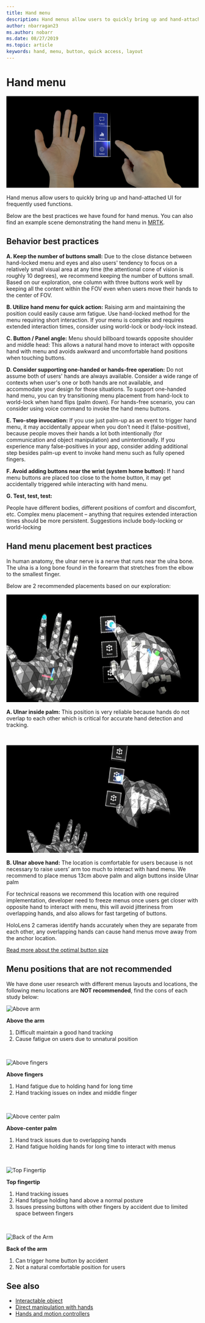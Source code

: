 ```yaml
---
title: Hand menu
description: Hand menus allow users to quickly bring up and hand-attached UI for frequently used functions. These are our best practices and recommendations for hand menus.
author: nbarragan23
ms.author: nobarr
ms.date: 08/27/2019
ms.topic: article
keywords: hand, menu, button, quick access, layout
---
```

# Hand menu
![Ulnar side hand location](images/MRTK_UX_HandMenu.png)

Hand menus allow users to quickly bring up and hand-attached UI for frequently used functions. 

Below are the best practices we have found for hand menus. You can also find an example scene demonstrating the hand menu in [MRTK](https://github.com/microsoft/MixedRealityToolkit-Unity/blob/mrtk_release/Assets/MixedRealityToolkit.Examples/Demos/HandTracking/Scenes/HandBasedMenuExample.unity).

## Behavior best practices
**A. Keep the number of buttons small:** 
Due to the close distance between hand-locked menu and eyes and also users' tendency to focus on a relatively small visual area at any time (the attentional cone of vision is roughly 10 degrees), we recommend keeping the number of buttons small. Based on our exploration, one column with three buttons work well by keeping all the content within the FOV even when users move their hands to the center of FOV. 

**B. Utilize hand menu for quick action:** 
Raising arm and maintaining the position could easily cause arm fatigue. Use hand-locked method for the menu requiring short interaction. If your menu is complex and requires extended interaction times, consider using world-lock or body-lock instead. 

**C. Button / Panel angle:**
Menu should billboard towards opposite shoulder and middle head: This allows a natural hand move to interact with opposite hand with menu and avoids awkward and uncomfortable hand positions when touching buttons. 

**D. Consider supporting one-handed or hands-free operation:**
Do not assume both of users' hands are always available. Consider a wide range of contexts when user's one or both hands are not available, and accommodate your design for those situations. To support one-handed hand menu, you can try transitioning menu placement from hand-lock to world-lock when hand flips (palm down). For hands-free scenario, you can consider using voice command to invoke the hand menu buttons.

**E. Two-step invocation:**
If you use just palm-up as an event to trigger hand menu, it may accidentally appear when you don't need it (false-positive), because people moves their hands a lot both intentionally (for communication and object manipulation) and unintentionally. If you experience many false-positives in your app, consider adding additional step besides palm-up event to invoke hand menu such as fully opened fingers.

**F. Avoid adding buttons near the wrist (system home button):**
If hand menu buttons are placed too close to the home button, it may get accidentally triggered while interacting with hand menu.

**G. Test, test, test:**

People have different bodies, different positions of comfort and discomfort, etc.
Complex menu placement – anything that requires extended interaction times should be more persistent. Suggestions include body-locking or world-locking


## Hand menu placement best practices

In human anatomy, the ulnar nerve is a nerve that runs near the ulna bone. The ulna is a long bone found in the forearm that stretches from the elbow to the smallest finger.

Below are 2 recommended placements based on our exploration:


![Ulnar side hand location](images/UlnarSideHandMenu.gif)

**A. Ulnar inside palm:** This position is very reliable because hands do not overlap to each other which is critical for accurate hand detection and tracking.

<br>

![Ulnar side hand location](images/UlnarAboveHandMenu.gif)

**B. Ulnar above hand:**
The location is comfortable for users because is not necessary to raise users’ arm too much to interact with hand menu. We recommend to place menus 13cm above palm and align buttons inside Ulnar palm

For technical reasons we recommend this location with one required implementation, developer need to freeze menus once users get closer with opposite hand to interact with menu, this will avoid jitteriness from overlapping hands, and also allows for fast targeting of buttons.

HoloLens 2 cameras identify hands accurately when they are separate from each other, any overlapping hands can cause hand menus move away from the anchor location.

[Read more about the optimal button size](interactable-object.md)


## Menu positions that are not recommended
We have done user research with different menus layouts and locations, the following menu locations are **NOT recommended**, find the cons of each study below:

![Above arm](images/AboveArm.gif)

**Above the arm**
1. Difficult maintain a good hand tracking
2. Cause fatigue on users due to unnatural position

<br>

![Above fingers](images/AboveFingers.gif)

**Above fingers**
1. Hand fatigue due to holding hand for long time
2. Hand tracking issues on index and middle finger

<br>

![Above center palm](images/handCenter.gif)

**Above-center palm**
1. Hand track issues due to overlapping hands
2. Hand fatigue holding hands for long time to interact with menus

<br>

![Top Fingertip](images/TopFingerTip.gif)

**Top fingertip**
1. Hand tracking issues
2. Hand fatigue holding hand above a normal posture
3. Issues pressing buttons with other fingers by accident due to limited space between fingers

<br>

![Back of the Arm](images/BackOfTheArm.gif)

**Back of the arm**
1. Can trigger home button by accident
2. Not a natural comfortable position for users


## See also

* [Interactable object](interactable-object.md)
* [Direct manipulation with hands](direct-manipulation.md)
* [Hands and motion controllers](hands-and-tools.md)
